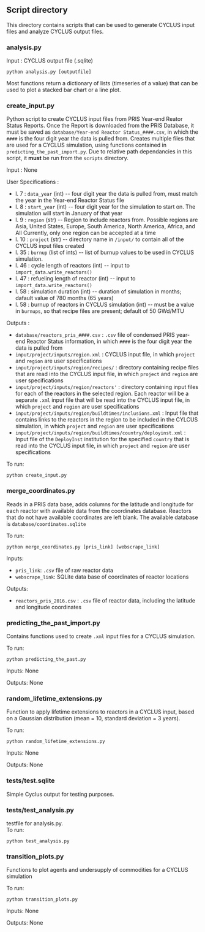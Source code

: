 ## Script directory
This directory contains scripts that can be used to generate CYCLUS
input files and analyze CYCLUS output files.

### analysis.py

Input : CYCLUS output file (.sqlite)  
```
python analysis.py [outputfile]
```

Most functions return a dictionary of lists (timeseries of a value)
that can be used to plot a stacked bar chart or a line plot.

### create_input.py
Python script to create CYCLUS input files from PRIS Year-end Reator Status 
Reports. Once the Report is downloaded from the PRIS Database, it must be 
saved as ``database/Year-end Reactor Status_####.csv``, in which the ``####``
is the four digit year the data is pulled from. Creates multiple files that 
are used for a CYCLUS simulation, using functions contained in 
``predicting_the_past_import.py``. Due to relative path dependancies in this 
script, it **must** be run from the ``scripts`` directory.

Input : None

User Specifications : 
- l. 7 : ``data_year`` (int) -- four digit year the data is pulled from, must match 
the year in the Year-end Reactor Status file
- l. 8 : ``start_year`` (int) -- four digit year for the simulation to start on. The 
simulation will start in January of that year
- l. 9 : ``region`` (str) -- Region to include reactors from. Possible regions are 
Asia, United States, Europe, South America, North America, Africa, and All
Currently, only one region can be accepted at a time
- l. 10 : ``project`` (str) -- directory name in ``/input/`` to contain all of the CYCLUS
input files created
- l. 35 : ``burnup`` (list of ints) -- list of burnup values to be used in CYCLUS simulation. 
- l. 46 : cycle length of reactors (int) -- input to ``import_data.write_reactors()``
- l. 47 : refueling length of reactor (int) -- input to ``import_data.write_reactors()``
- l. 58 : simulation duration (int) -- duration of simulation in months; dafault value of 
780 months (65 years)
- l. 58 : burnup of reactors in CYCLUS simulation (int) -- must be a value in ``burnups``,
so that recipe files are present; default of 50 GWd/MTU


Outputs : 
- ``database/reactors_pris_####.csv`` : ``.csv`` file of condensed PRIS year-end Reactor 
Status information, in which ``####`` is the four digit year the data is pulled from
- ``input/project/inputs/region.xml`` : CYCLUS input file, in which ``project`` and ``region`` 
are user specifications
- ``input/project/inputs/region/recipes/`` : directory containing recipe files that are read into 
the CYCLUS input file, in which ``project`` and ``region`` are user specifications
- ``input/project/inputs/region/reactors'`` : directory containing input files for each of the 
reactors in the selected region. Each reactor will be a separate ``.xml`` input file that 
will be read into the CYCLUS input file, in which ``project`` and ``region`` are user 
specifications
- ``input/project/inputs/region/buildtimes/inclusions.xml`` : Input file that contains links
to the reactors in the region to be included in the CYLCUS simulation, in which ``project`` 
and ``region`` are user specifications
- ``input/project/inputs/region/buildtimes/country/deployinst.xml`` : Input file of the 
``DeployInst`` institution for the specified ``country`` that is read into the CYCLUS 
input file, in which ``project`` and ``region`` are user specifications

To run:
```
python create_input.py
```

### merge_coordinates.py
Reads in a PRIS data base, adds columns for the latitude and longitude for each 
reactor with available data from the coordinates database. Reactors that do not 
have available coordinates are left blank. The available database is 
``database/coordinates.sqlite``

To run:
```
python merge_coordinates.py [pris_link] [webscrape_link]
```
Inputs: 
- ``pris_link``: ``.csv`` file of raw reactor data
- ``webscrape_link``: SQLite data base of coordinates of reactor locations 

Outputs: 
- ``reactors_pris_2016.csv`` : ``.csv`` file of reactor data, including the latitude and 
longitude coordinates

### predicting_the_past_import.py
Contains functions used to create ``.xml`` input files for a CYCLUS simulation.  

To run:
``` 
python predicting_the_past.py
```
Inputs: None

Outputs: None

### random_lifetime_extensions.py
Function to apply lifetime extensions to reactors in a CYCLUS input, based on a Gaussian 
distribution (mean = 10, standard deviation = 3 years). 

To run:
```
python random_lifetime_extensions.py
```
Inputs: None

Outputs: None

### tests/test.sqlite
Simple Cyclus output for testing purposes.

### tests/test_analysis.py
testfile for analysis.py.  
To run:  
```
python test_analysis.py
```

### transition_plots.py
Functions to plot agents and undersupply of commodities for a CYCLUS simulation

To run:
```
python transition_plots.py
```
Inputs: None

Outputs: None

